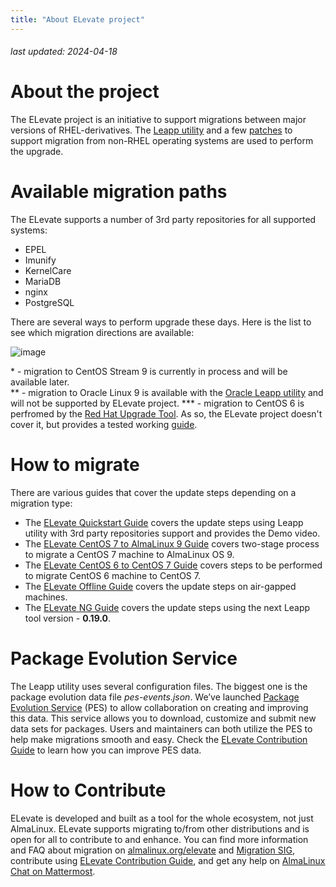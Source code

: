 ```yaml
---
title: "About ELevate project"
---
```


###### last updated: 2024-04-18

# About the project

The ELevate project is an initiative to support migrations between major versions of RHEL-derivatives. The [Leapp utility](https://leapp.readthedocs.io) and a few [patches](https://github.com/AlmaLinux/leapp-repository/commits/almalinux) to support migration from non-RHEL operating systems are used to perform the upgrade. 

# Available migration paths 

The ELevate supports a number of 3rd party repositories for all supported systems:
* EPEL
* Imunify 
* KernelCare
* MariaDB
* nginx
* PostgreSQL

There are several ways to perform upgrade these days. Here is the list to see which migration directions are available:

![image](/images/ELevate.drawio.svg)

\* - migration to CentOS Stream 9 is currently in process and will be available later. <br>
\** - migration to Oracle Linux 9 is available with the [Oracle Leapp utility](https://blogs.oracle.com/linux/post/upgrade-oracle-linux-8-to-oracle-linux-9-using-leapp) and will not be supported by ELevate project.
\*** - migration to CentOS 6 is perfromed by the [Red Hat Upgrade Tool](). As so, the ELevate project doesn't cover it, but provides a tested working [guide]().

# How to migrate

There are various guides that cover the update steps depending on a migration type:
* The [ELevate Quickstart Guide](/elevate/ELevate-quickstart-guide) covers the update steps using Leapp utility with 3rd party repositories support and  provides the Demo video.
* The [ELevate CentOS 7 to AlmaLinux 9 Guide](/elevate/ELevating-CentOS7-to-AlmaLinux-9) covers two-stage process to migrate a CentOS 7 machine to AlmaLinux OS 9.
* The [ELevate CentOS 6 to CentOS 7 Guide](/elevate/ELevating-CentOS6-to-CentOS7) covers steps to be performed to migrate CentOS 6 machine to CentOS 7.
* The [ELevate Offline Guide](/elevate/ELevate-offline-guide) covers the update steps on air-gapped machines.
* The [ELevate NG Guide](/elevate/ELevate-NG-testing-guide) covers the update steps using the next Leapp tool version - **0.19.0**.

# Package Evolution Service

The Leapp utility uses several configuration files. The biggest one is the package evolution data file *pes-events.json*. We’ve launched [Package Evolution Service](https://pes.almalinux.org) (PES) to allow collaboration on creating and improving this data. This service allows you to download, customize and submit new data sets for packages. Users and maintainers can both utilize the PES to help make migrations smooth and easy. Check the [ELevate Contribution Guide](/elevate/Contribution-guide) to learn how you can improve PES data.

# How to Contribute 

ELevate is developed and built as a tool for the whole ecosystem, not just AlmaLinux. ELevate supports migrating to/from other distributions and is open for all to contribute to and enhance. You can find more information and FAQ about migration on [almalinux.org/elevate](https://almalinux.org/elevate) and [Migration SIG](/sigs/Migration), contribute using [ELevate Contribution Guide](/elevate/Contribution-guide), and get any help on [AlmaLinux Chat on Mattermost](https://chat.almalinux.org). 
